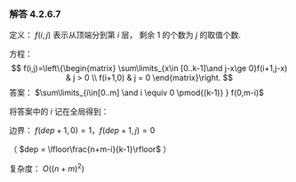 ### 解答 4.2.6.7

定义： $f(i,j)$ 表示从顶端分到第 $i$ 层， 剩余 $1$ 的个数为 $j$ 的取值个数.

方程：
$$
f(i,j)=\left\{\begin{matrix}
\sum\limits_{x\in [0..k-1]\and j-x\ge 0}f(i+1,j-x) & j > 0 \\
f(i+1,0) & j = 0
\end{matrix}\right.
$$
答案： $\sum\limits_{i\in[0..m] \and i \equiv 0 \pmod{(k-1)} } f(0,m-i)$

将答案中的 $i$ 记在全局得到：

边界： $f(dep+1,0)=1，f(dep+1,j)=0$

（ $dep = \lfloor\frac{n+m-i}{k-1}\rfloor$  ）

复杂度： $O((n+m)^2)$

